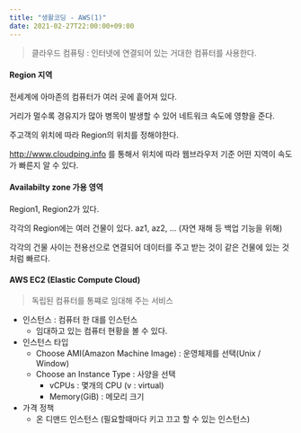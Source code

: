 ```yaml
---
title: "생활코딩 - AWS(1)"
date: 2021-02-27T22:00:00+09:00
---
```



> 클라우드 컴퓨팅 : 인터넷에 연결되어 있는 거대한 컴퓨터를 사용한다.



#### Region 지역 

전세계에 아마존의 컴퓨터가 여러 곳에 흩어져 있다.

거리가 멀수록 경유지가 많아 병목이 발생할 수 있어 네트워크 속도에 영향을 준다.

주고객의 위치에 따라 Region의 위치를 정해야한다.

http://www.cloudping.info 를 통해서 위치에 따라 웹브라우저 기준 어떤 지역이 속도가 빠른지 알 수 있다.



#### Availabilty zone 가용 영역

Region1, Region2가 있다.

각각의 Region에는 여러 건물이 있다. az1, az2, ... (자연 재해 등 백업 기능을 위해)

각각의 건물 사이는 전용선으로 연결되어 데이터를 주고 받는 것이 같은 건물에 있는 것처럼 빠르다.



#### AWS EC2 (Elastic Compute Cloud)

> 독립된 컴퓨터를  통쨰로 임대해 주는 서비스

* 인스턴스 : 컴퓨터 한 대를 인스턴스
  * 임대하고 있는 컴퓨터 현황을 볼 수 있다.
* 인스턴스 타입
  * Choose AMI(Amazon Machine Image) : 운영체제를 선택(Unix / Window)
  * Choose an Instance Type : 사양을 선택
    * vCPUs : 몇개의 CPU (v : virtual)
    * Memory(GiB) : 메모리 크기
* 가격 정책
  * 온 디맨드 인스턴스 (필요할때마다 키고 끄고 할 수 있는 인스턴스)







